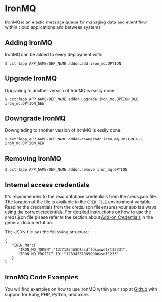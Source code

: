 # IronMQ

IronMQ is an elastic message queue for managing data and event flow within cloud applications and between systems.

## Adding IronMQ

IronMQ can be added to every deployment with:

~~~
$ cctrlapp APP_NAME/DEP_NAME addon.add iron_mq.OPTION
~~~

## Upgrade IronMQ

Upgrading to another version of IronMQ is easily done:

~~~
$ cctrlapp APP_NAME/DEP_NAME addon.upgrade iron_mq.OPTION_OLD iron_mq.OPTION_NEW 
~~~

## Downgrade IronMQ

Downgrading to another version of IronMQ is easily done:

~~~
$ cctrlapp APP_NAME/DEP_NAME addon.downgrade iron_mq.OPTION_OLD iron_mq.OPTION_NEW 
~~~

## Removing IronMQ

~~~
$ cctrlapp APP_NAME/DEP_NAME addon.remove iron_mq.OPTION
~~~

## Internal access credentials

It's recommended to the read database credentials from the creds.json file. The location of the file is available in the `CRED_FILE` environment variable. Reading the credentials from the creds.json file ensures your app is always using the correct credentials. For detailed instructions on how to use the creds.json file please refer to the section about [Add-on Credentials](https://www.cloudcontrol.com/dev-center/platform%20documentation#add-ons) in the general documentation.

The JSON file has the following structure:

~~~
{
   "IRON_MQ":{
      "IRON_MQ_TOKEN":"13371234ASDFasdffdsaqwetrt12334",
      "IRON_MQ_PROJECT_ID":"123345678899900asdf1233"
   }
}
~~~

## IronMQ Code Examples

You will find examples on how to use IronMQ within your app at [Github](https://github.com/iron-io/iron_mq_php) with support for Ruby, PHP, Python, and more.

